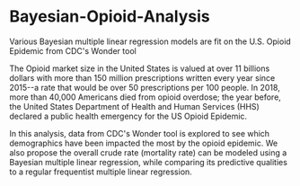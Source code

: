 # Bayesian-Opioid-Analysis
Various Bayesian multiple linear regression models are fit on the U.S. Opioid Epidemic from CDC's Wonder tool

The Opioid market size in the United States is valued at over 11 billions dollars with more than 150 million prescriptions
written every year since 2015--a rate that would be over 50 prescriptions per 100 people. In 2018, more than 40,000 Americans died 
from opioid overdose; the year before, the United States Department of Health and Human Services (HHS) declared a public health
emergency for the US Opioid Epidemic. 

In this analysis, data from CDC's Wonder tool is explored to see which demographics have been impacted the most by the 
opioid epidemic. We also propose the overall crude rate (mortality rate) can be modeled using a Bayesian multiple linear 
regression, while comparing its predictive qualities to a regular frequentist multiple linear regression. 
